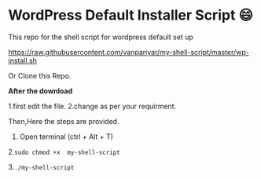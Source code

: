 # WordPress Default Installer Script :smile:
This repo for the shell script for wordpress default set up

https://raw.githubusercontent.com/vanpariyar/my-shell-script/master/wp-install.sh

Or Clone this Repo.

**After the download**

1.first edit the file.
2.change as per your requirment.

Then,Here the steps are provided.

1. Open terminal (ctrl + Alt + T)

2.`sudo chmod +x  my-shell-script`

3.`./my-shell-script`
